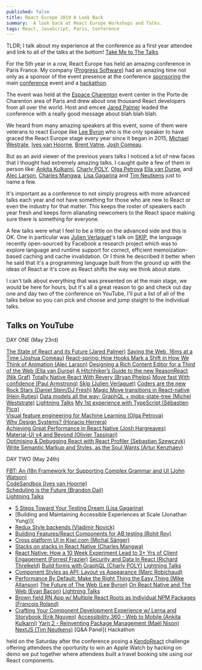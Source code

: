 ```yaml
---
published: false
title: React Europe 2019 A Look Back
summary:  A look back at React Europe Workshops and Talks.
tags: React, JavaScript, Paris, Conference
---
```


TLDR; I talk about my experience at the conference as a first year attendee and link to all of the talks at the bottom! [Take Me to The Talks](#Talks-on-YouTube)

For the 5th year in a row, React Europe has held an amazing conference in Paris France. My company ([Progress Software](https://www.progress.com/)) had an amazing time not only as a sponsor of the event presence at the conference [sponsoring](https://www.react-europe.org/#progress) the main [conference](#conference) event and a [hackathon](#hackathon).

The event was held at the [Espace Charenton](http://www.espacecharenton.com/index.php?lang=en) event center in the Porte de Charenton area of Paris and drew about one thousand React developers from all over the world. Host and emcee [Jared Palmer](https://twitter.com/jardpalmer) leaded the conference with a really good message about blah blah blah.


We heard from many amazing speakers at this event, some of them were veterans to react Europe like [Lee Byron](https://twitter.com/leeb) who is the only speaker to have graced the React Europe stage every year since it began in 2015, [Michael Westrate](https://twitter.com/mweststrate), [Ives van Hoorne](https://twitter.com/compuives), [Brent Vatne](https://twitter.com/notbrent), [Josh Comeau](https://twitter.com/joshwcomeau).

But as an avid viewer of the previous years talks I noticed a lot of new faces that I thought had extremely amazing talks. I caught quite a few of them in person like: [Ankita Kulkarni](https://twitter.com/kulkarniankita9), [Charly POLY](https://twitter.com/whereischarly), [Olga Petrova](https://twitter.com/tyoushe) [Ella van Durpe](https://twitter.com/ellatrx), and [Alec Larson](https://twitter.com/alecdotbiz), [Charles Mangwa](https://twitter.com/Charles_Mangwa), [Lisa Gagarina](https://twitter.com/lisa_gagarina) and [Tim Neutkens](https://twitter.com/timneutkens) just to name a few.

It's important as a conference to not simply progress with more advanced talks each year and not have something for those who are new to React or even the industry for that matter. This keeps the roster of speakers each year fresh and keeps form alianating newcomers to the React space making sure there is something for everyone.

A few talks were what I feel to be a little on the advanced side and this is OK. One in particular was [Julien Verlaguet](https://twitter.com/jverlaguet)'s talk on [SKIP](http://www.skiplang.com), the language recently open-sourced by Facebook a research project which was to explore language and runtime support for correct, efficient memoization-based caching and cache invalidation. Or I think he described it better when he said that it's a programming language built from the ground up with the ideas of React ar it's core as React shifts the way we think about state. 

I can't talk about everything that was presented on at the main stage, we would be here for hours, but it's all a great reason to go and check out day one and day two of the conference on YouTube, I'll put a list of all of the talks below so you can pick and choose and jump staight to the individual talks.




## Talks on YouTube

DAY ONE (May 23rd)

[The State of React and its Future (Jared Palmer)](https://www.youtube.com/watch?v=u_0ZMiQZr0k)
[Saving the Web, 16ms at a Time (Joshua Comeau)](https://www.youtube.com/watch?v=viPhwbusWuE)
[React-spring: How Hooks Mark a Shift in How We Think of Animation (Alec Larson)](https://www.youtube.com/watch?v=5QCYBiANRYs)
[Designing a Rich Content Editor for a Third of the Web (Ella van Durpe)](https://www.youtube.com/watch?v=viPhwbusWuE)
[A Hitchhiker’s Guide to the new ReasonReact (Nik Graf)](https://www.youtube.com/watch?v=VxJnNeHpUzc)
[Totally Native React With Revery (Bryan Phelps)](https://www.youtube.com/watch?v=K3JqNaw0-Us)
[Move fast With confidence (Paul Armstrong)](https://www.youtube.com/watch?v=ikn_dBSski8)
[Skip (Julien Verlaguet)](https://www.youtube.com/watch?v=zXqrxQ5AL6I)
[Coders are the new Rock Stars (Daniel Stein/DJ Fresh)]()
[Magic Move transitions in React-native (Hein Rutjes)](https://www.youtube.com/watch?v=Uj7aWfrtey8)
[Data models all the way; GraphQL + mobx-state-tree (Michel Weststrate)](https://www.youtube.com/watch?v=Sq2M00vghqY)
[Lightning Talks]()
[My 1st experience with TypeScript (Sébastien Picq)](https://www.youtube.com/watch?v=xrDI9AOptX4)  
[Visual feature engineering for Machine Learning (Olga Petrova)](https://www.youtube.com/watch?v=zP8uB9YnDho)  
[Why Design Systems? (Horacio Herrera)](https://www.youtube.com/watch?v=zQZGEF-wuT4)  
[Achieving Great Performance in React Native (Josh Hargreaves)](https://www.youtube.com/watch?v=MdEGvt1kzgM)  
[Material-UI v4 and Beyond (Olivier Tassinari)](https://www.youtube.com/watch?v=m54_CPfbWow)  
[Optimising & Debugging React with React Profiler (Sebastian Szewczyk)](https://www.youtube.com/watch?v=1C1Kd8xIdhY)  
[Write Semantic Markup and Styles, as the Soul Wants (Artur Kenzhaev)](https://www.youtube.com/watch?v=1U26zUG6Okg)  

DAY TWO (May 24th)

[FBT: An i18n Framework for Supporting Complex Grammar and UI (John Watson)](https://www.youtube.com/watch?v=7XW3SkWsaKo)  
[CodeSandbox (Ives van Hoorne)](https://www.youtube.com/watch?v=8Zi6UxKFu2o)  
[Scheduling is the Future (Brandon Dail)](https://www.youtube.com/watch?v=Iyrf52cwxQI)  
[Lightning Talks]()
- [5 Steps Toward Your Testing Dream (Lisa Gagarina)]()
- [Building and Maintaining Accessible Experiences at Scale (Jonathan Yung)](
- [Redux Style backends (Vladimir Novick)]()
- [Building Features/React Components for AB testing (Rohit Roy)]()
- [Cross platform UI in Kiwi.com (Michal Sänger)]() 
- [Stacks on stacks in React Native (Charles Mangwa)]()
- [React Native: How a 10 Week Experiment Lead to 3+ Yrs of Client Engagement (Forrest Frazier)]()
[Security and Data in React (Richard Threlkeld)]()
[Build forms with GraphQL (Charly POLY)]()
[Lightning Talks]()
- [Component Styles as API: Layout vs Appearance (Marc Robichaud)]()
- [Performance By Default: Make the Right Thing the Easy Thing (Mike Allanson)]()
[The Future of The Web (Lee Byron)]()
[On React Native and The Web (Evan Bacon)]()
[Lightning Talks]()
- [Brown field RN App w/ Multiple React Roots as Individual NPM Packages (Francois Roland)]()
- [Crafting Your Component Development Experience w/ Lerna and Storybook (Erik Nguyen)]()
[Accessibility 360 - Web to Mobile (Ankita Kulkarni)]()
[Yarn 2 - Reinventing Package Management (Maël Nison)]()
[NextJS (Tim Neutkens)]()
[Q&A Panel]( Hackathon

held on the Saturday after the conference posing a [KendoReact](https://www.telerik.com/kendo-react-ui/) challenge offering attendees the oportunity to win an Apple Watch by hacking on demo we put together where attendees built a travel booking site using our React components.